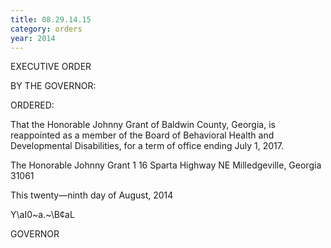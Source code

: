 ```yaml
---
title: 08.29.14.15
category: orders
year: 2014
---
```

 

EXECUTIVE ORDER

BY THE GOVERNOR:

ORDERED:

That the Honorable Johnny Grant of Baldwin County, Georgia, is
reappointed as a member of the Board of Behavioral Health and
Developmental Disabilities, for a term of office ending July 1,
2017.

The Honorable Johnny Grant
1 16 Sparta Highway NE
Milledgeville, Georgia 31061

This twenty—ninth day of August, 2014

Y\\aI0~a.~\B¢aL

GOVERNOR

